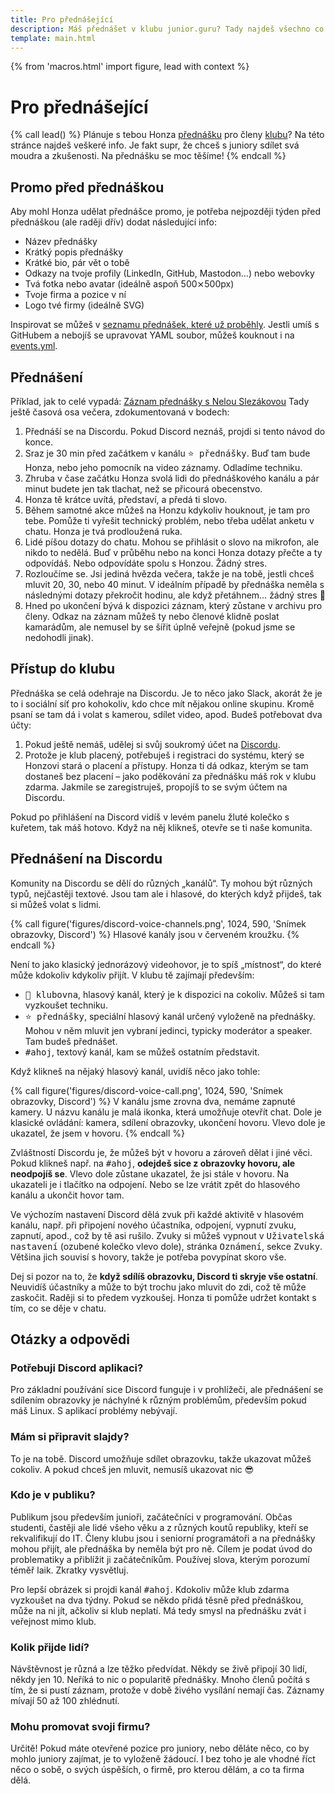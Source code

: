 ```yaml
---
title: Pro přednášející
description: Máš přednášet v klubu junior.guru? Tady najdeš všechno co potřebuješ
template: main.html
---
```


{% from 'macros.html' import figure, lead with context %}

# Pro přednášející

{% call lead() %}
  Plánuje s tebou Honza [přednášku](events.md) pro členy [klubu](club.md)? Na této stránce najdeš veškeré info. Je fakt supr, že chceš s juniory sdílet svá moudra a zkušenosti. Na přednášku se moc těšíme!
{% endcall %}

## Promo před přednáškou

Aby mohl Honza udělat přednášce promo, je potřeba nejpozději týden před přednáškou (ale raději dřív) dodat následující info:

-    Název přednášky
-    Krátký popis přednášky
-    Krátké bio, pár vět o tobě
-    Odkazy na tvoje profily (LinkedIn, GitHub, Mastodon…) nebo webovky
-    Tvá fotka nebo avatar (ideálně aspoň 500⨯500px)
-    Tvoje firma a pozice v ní
-    Logo tvé firmy (ideálně SVG)

Inspirovat se můžeš v [seznamu přednášek, které už proběhly](events.md). Jestli umíš s GitHubem a nebojíš se upravovat YAML soubor, můžeš kouknout i na [events.yml](https://github.com/juniorguru/junior.guru/blob/main/jg/core/data/events.yml).

## Přednášení

Příklad, jak to celé vypadá: [Záznam přednášky s Nelou Slezákovou](https://youtu.be/FIijszEVQHY)
Tady ještě časová osa večera, zdokumentovaná v bodech:

1.  Přednáší se na Discordu.
    Pokud Discord neznáš, projdi si tento návod do konce.
2.  Sraz je 30 min před začátkem v kanálu <kbd>⭐️ přednášky</kbd>.
    Buď tam bude Honza, nebo jeho pomocník na video záznamy.
    Odladíme techniku.
3.  Zhruba v čase začátku Honza svolá lidi do přednáškového kanálu a pár minut budete jen tak tlachat, než se přicourá obecenstvo.
4.  Honza tě krátce uvítá, představí, a předá ti slovo.
5.  Během samotné akce můžeš na Honzu kdykoliv houknout, je tam pro tebe.
    Pomůže ti vyřešit technický problém, nebo třeba udělat anketu v chatu.
    Honza je tvá prodloužená ruka.
6.  Lidé píšou dotazy do chatu.
    Mohou se přihlásit o slovo na mikrofon, ale nikdo to nedělá.
    Buď v průběhu nebo na konci Honza dotazy přečte a ty odpovídáš.
    Nebo odpovídáte spolu s Honzou.
    Žádný stres.
7.  Rozloučíme se.
    Jsi jediná hvězda večera, takže je na tobě, jestli chceš mluvit 20, 30, nebo 40 minut.
    V ideálním případě by přednáška neměla s následnými dotazy překročit hodinu, ale když přetáhnem…
    žádný stres 🙂
8.  Hned po ukončení bývá k dispozici záznam, který zůstane v archivu pro členy.
    Odkaz na záznam můžeš ty nebo členové klidně poslat kamarádům, ale nemusel by se šířit úplně veřejně (pokud jsme se nedohodli jinak).

## Přístup do klubu

Přednáška se celá odehraje na Discordu. Je to něco jako Slack, akorát že je to i sociální síť pro kohokoliv, kdo chce mít nějakou online skupinu. Kromě psaní se tam dá i volat s kamerou, sdílet video, apod. Budeš potřebovat dva účty:

1.  Pokud ještě nemáš, udělej si svůj soukromý účet na [Discordu](https://discord.com/).
2.  Protože je klub placený, potřebuješ i registraci do systému, který se Honzovi stará o placení a přístupy.
    Honza ti dá odkaz, kterým se tam dostaneš bez placení – jako poděkování za přednášku máš rok v klubu zdarma.
    Jakmile se zaregistruješ, propojíš to se svým účtem na Discordu.

Pokud po přihlášení na Discord vidíš v levém panelu žluté kolečko s kuřetem, tak máš hotovo.
Když na něj klikneš, otevře se ti naše komunita.

## Přednášení na Discordu

Komunity na Discordu se dělí do různých „kanálů“.
Ty mohou být různých typů, nejčastěji textové.
Jsou tam ale i hlasové, do kterých když přijdeš, tak si můžeš volat s lidmi.

{% call figure('figures/discord-voice-channels.png', 1024, 590, 'Snímek obrazovky, Discord') %}
  Hlasové kanály jsou v červeném kroužku.
{% endcall %}

Není to jako klasický jednorázový videohovor, je to spíš „místnost“, do které může kdokoliv kdykoliv přijít.
V klubu tě zajímají především:

- <kbd>🎲 klubovna</kbd>, hlasový kanál, který je k dispozici na cokoliv. Můžeš si tam vyzkoušet techniku.
- <kbd>⭐️ přednášky</kbd>, speciální hlasový kanál určený vyloženě na přednášky. Mohou v něm mluvit jen vybraní jedinci, typicky moderátor a speaker. Tam budeš přednášet.
- <kbd>#ahoj</kbd>, textový kanál, kam se můžeš ostatním představit.

Když klikneš na nějaký hlasový kanál, uvidíš něco jako tohle:

{% call figure('figures/discord-voice-call.png', 1024, 590, 'Snímek obrazovky, Discord') %}
  V kanálu jsme zrovna dva, nemáme zapnuté kamery.
  U názvu kanálu je malá ikonka, která umožňuje otevřít chat.
  Dole je klasické ovládání: kamera, sdílení obrazovky, ukončení hovoru.
  Vlevo dole je ukazatel, že jsem v hovoru.
{% endcall %}

Zvláštností Discordu je, že můžeš být v hovoru a zároveň dělat i jiné věci.
Pokud klikneš např. na <kbd>#ahoj</kbd>, **odejdeš sice z obrazovky hovoru, ale neodpojíš se**.
Vlevo dole zůstane ukazatel, že jsi stále v hovoru.
Na ukazateli je i tlačítko na odpojení.
Nebo se lze vrátit zpět do hlasového kanálu a ukončit hovor tam.

Ve výchozím nastavení Discord dělá zvuk při každé aktivitě v hlasovém kanálu, např. při připojení nového účastníka, odpojení, vypnutí zvuku, zapnutí, apod., což by tě asi rušilo.
Zvuky si můžeš vypnout v <kbd>Uživatelská nastavení</kbd> (ozubené kolečko vlevo dole), stránka <kbd>Oznámení</kbd>, sekce <kbd>Zvuky</kbd>. Většina jich souvisí s hovory, takže je potřeba povypínat skoro vše.

Dej si pozor na to, že **když sdílíš obrazovku, Discord ti skryje vše ostatní**.
Neuvidíš účastníky a může to být trochu jako mluvit do zdi, což tě může zaskočit.
Raději si to předem vyzkoušej.
Honza ti pomůže udržet kontakt s tím, co se děje v chatu.

## Otázky a odpovědi

### Potřebuji Discord aplikaci?

Pro základní používání sice Discord funguje i v prohlížeči, ale přednášení se sdílením obrazovky je náchylné k různým problémům, především pokud máš Linux.
S aplikací problémy nebývají.

### Mám si připravit slajdy?

To je na tobě.
Discord umožňuje sdílet obrazovku, takže ukazovat můžeš cokoliv.
A pokud chceš jen mluvit, nemusíš ukazovat nic 😎

### Kdo je v publiku?

Publikum jsou především junioři, začátečníci v programování. Občas studenti, častěji ale lidé všeho věku a z různých koutů republiky, kteří se rekvalifikují do IT. Členy klubu jsou i seniorní programátoři a na přednášky mohou přijít, ale přednáška by neměla být pro ně. Cílem je podat úvod do problematiky a přiblížit ji začátečníkům. Používej slova, kterým porozumí téměř laik. Zkratky vysvětluj.

Pro lepší obrázek si projdi kanál <kbd>#ahoj</kbd>.
Kdokoliv může klub zdarma vyzkoušet na dva týdny. Pokud se někdo přidá těsně před přednáškou, může na ni jít, ačkoliv si klub neplatí. Má tedy smysl na přednášku zvát i veřejnost mimo klub.

### Kolik přijde lidí?

Návštěvnost je různá a lze těžko předvídat. Někdy se živě připojí 30 lidí, někdy jen 10. Neříká to nic o popularitě přednášky. Mnoho členů počítá s tím, že si pustí záznam, protože v době živého vysílání nemají čas. Záznamy mívají 50 až 100 zhlédnutí.

### Mohu promovat svoji firmu?

Určitě! Pokud máte otevřené pozice pro juniory, nebo děláte něco, co by mohlo juniory zajímat, je to vyloženě žádoucí. I bez toho je ale vhodné říct něco o sobě, o svých úspěších, o firmě, pro kterou dělám, a co ta firma dělá.
